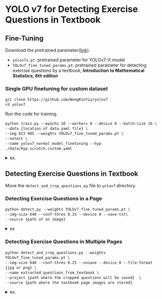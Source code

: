# YOLO v7 for Detecting Exercise Questions in Textbook

## Fine-Tuning
Download the pretrained parameter([link](https://drive.google.com/drive/folders/1irEt-TOAn0N1XDr1AVw2OAW9sxGzWatE?usp=sharing)).

- `yolov7x.pt`: pretrained parameter for YOLOv7-X model
- `YOLOv7_fine_tuned_params.pt`: pretrained parameter for detecting exercise questions by a textbook, **Introduction to Mathematical Statistics, 8th edition**


### Single GPU finetuning for custom dataset

```
git clone https://github.com/WongKinYiu/yolov7
cd yolov7
```

Run the code for training.
```
python train.py --epochs 10 --workers 8 --device 0 --batch-size 16 \
--data {location of data.yaml file} \
--img 623 905 --weights YOLOv7_fine_tuned_params.pt \
--notest \
--name yolov7_normal_model_finetuning --hyp ./data/hyp.scratch.custom.yaml
```

<details>
<summary> ex. </summary>
<div markdwon="1">
<pre><code>
python train.py --epochs 10 --workers 8 --device 0 --batch-size 16 \
--data /content/drive/MyDrive/Github/dataset/textbook_data_for_yolov7/data.yaml \
--img 623 905 --weights YOLOv7_fine_tuned_params.pt \
--notest \
--name yolov7_normal_model_finetuning --hyp ./data/hyp.scratch.custom.yaml
</pre></code>
</div>
</details>

## Detecting Exercise Questions in Textbook
Move the `detect_and_crop_questions.py` file to `yolov7` directory.

### Detecting Exercise Questions in a Page
```
python detect.py --weights YOLOv7_fine_tuned_params.pt \
--img-size 640 --conf-thres 0.25 --device 0 --save-txt\
--source {path of an image}
```

<details>
<summary> ex </summary>
<div markdown="1">
<pre><code>
python detect.py --weights YOLOv7_fine_tuned_params.pt \
--img-size 640 --conf-thres 0.25 --device 0 --save-txt\
--source /example_images1/Introduction-to-Mathematical-Statistics-8th-Edition-by-Robert-Hogg-Joseph-McKean-Allen-Craig_39.jpg</code>
</pre>

Example result
![](./README_imgs/example_result_for_a_page.jpg)
</div>
</details>

### Detecting Exercise Questions in Multiple Pages


```
python detect_and_crop_questions.py --weights YOLOv7_fine_tuned_params.pt \
--img-size 640 --conf-thres 0.25 --nosave --device 0 --file-format {jpg or png} \
--name extracted_questions_from_textbook \
--project {path where the cropped questions will be saved}  \
--source {path where the textbook page images are stored}
```

<details>
<summary> ex. </summary>
<div markdwon="1">
<pre><code>
python detect_and_crop_questions.py --weights YOLOv7_fine_tuned_params.pt \
--img-size 640 --conf-thres 0.25 --nosave --device 0 --file-format jpg \
--name extracted_questions_from_textbook \
--project /content/drive/MyDrive/extracted_questions_from_textbook_data_0409  \
--source /content/drive/MyDrive/mathematical_statistics_textbook
</pre></code>
</div>

Example results
- Exercise 2.4.6
![](./README_imgs/question_2.4.6.jpg)

- Exercise 3.6.4
![](./README_imgs/question_3.6.4.jpg)
</details>


